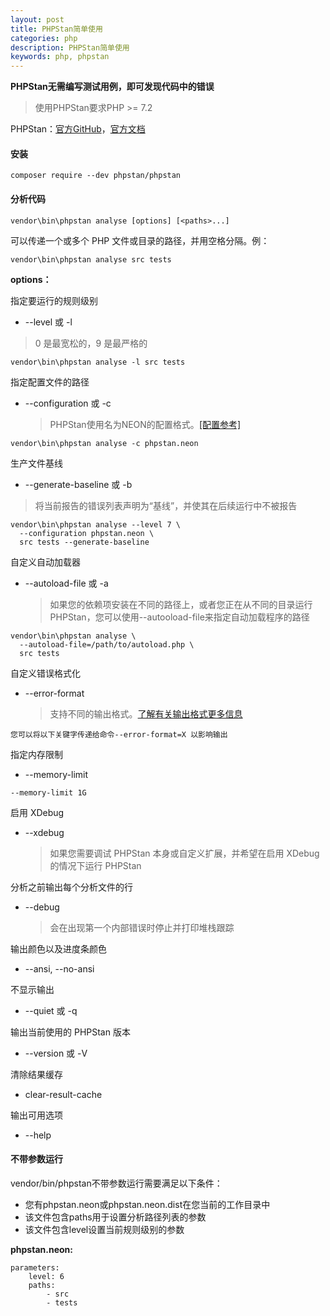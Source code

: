 ```yaml
---
layout: post
title: PHPStan简单使用
categories: php
description: PHPStan简单使用
keywords: php, phpstan
---
```


**PHPStan无需编写测试用例，即可发现代码中的错误**

> 使用PHPStan要求PHP >= 7.2

PHPStan：[官方GitHub](https://github.com/phpstan/phpstan)，[官方文档](https://phpstan.org/)



#### 安装

```
composer require --dev phpstan/phpstan
```



#### 分析代码

```
vendor\bin\phpstan analyse [options] [<paths>...]
```

可以传递一个或多个 PHP 文件或目录的路径，并用空格分隔。例：

```
vendor\bin\phpstan analyse src tests
```

**options：**

指定要运行的规则级别

- --level 或 -l

> 0 是最宽松的，9 是最严格的

```
vendor\bin\phpstan analyse -l src tests
```

指定配置文件的路径

- --configuration 或 -c

  > PHPStan使用名为NEON的配置格式。[[配置参考]](https://phpstan.org/config-reference)

```
vendor\bin\phpstan analyse -c phpstan.neon
```

生产文件基线

-  --generate-baseline 或 -b

  > 将当前报告的错误列表声明为“基线”，并使其在后续运行中不被报告

```
vendor\bin\phpstan analyse --level 7 \
  --configuration phpstan.neon \
  src tests --generate-baseline
```

自定义自动加载器

- --autoload-file 或 -a

  > 如果您的依赖项安装在不同的路径上，或者您正在从不同的目录运行PHPStan，您可以使用--autooload-file来指定自动加载程序的路径

```
vendor\bin\phpstan analyse \
  --autoload-file=/path/to/autoload.php \
  src tests
```

自定义错误格式化

- --error-format

  > 支持不同的输出格式。[了解有关输出格式更多信息](https://phpstan.org/user-guide/output-format)

```
您可以将以下关键字传递给命令--error-format=X 以影响输出
```

指定内存限制

- --memory-limit

```
--memory-limit 1G
```

启用 XDebug

- --xdebug

  > 如果您需要调试 PHPStan 本身或自定义扩展，并希望在启用 XDebug 的情况下运行 PHPStan

分析之前输出每个分析文件的行

- --debug

  > 会在出现第一个内部错误时停止并打印堆栈跟踪

输出颜色以及进度条颜色

- --ansi, --no-ansi

不显示输出

- --quiet 或 -q

输出当前使用的 PHPStan 版本

- --version 或 -V

清除结果缓存

- clear-result-cache

输出可用选项

- --help



#### 不带参数运行

vendor/bin/phpstan不带参数运行需要满足以下条件：

- 您有phpstan.neon或phpstan.neon.dist在您当前的工作目录中
- 该文件包含paths用于设置分析路径列表的参数
- 该文件包含level设置当前规则级别的参数

**phpstan.neon:**

```
parameters:
	level: 6
	paths:
		- src
		- tests
```

